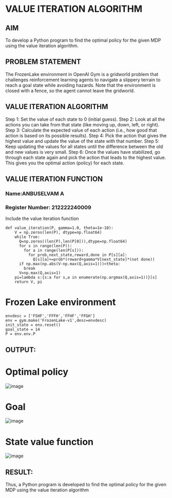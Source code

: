 # VALUE ITERATION ALGORITHM

## AIM
To develop a Python program to find the optimal policy for the given MDP using the value iteration algorithm.

## PROBLEM STATEMENT
The FrozenLake environment in OpenAI Gym is a gridworld problem that challenges reinforcement learning agents to navigate a slippery terrain to reach a goal state while avoiding hazards. Note that the environment is closed with a fence, so the agent cannot leave the gridworld.

## VALUE ITERATION ALGORITHM
Step 1: Set the value of each state to 0 (initial guess).
Step 2: Look at all the actions you can take from that state (like moving up, down, left, or right).
Step 3: Calculate the expected value of each action (i.e., how good that action is based on its possible results).
Step 4: Pick the action that gives the highest value and update the value of the state with that number.
Step 5: Keep updating the values for all states until the difference between the old and new values is very small.
Step 6: Once the values have stabilized, go through each state again and pick the action that leads to the highest value. This gives you the optimal action (policy) for each state.

## VALUE ITERATION FUNCTION
### Name:ANBUSELVAM A
### Register Number: 212222240009
Include the value iteration function
```
def value_iteration(P, gamma=1.0, theta=1e-10):
    V = np.zeros(len(P), dtype=np.float64)
    while True:
      Q=np.zeros((len(P),len(P[0])),dtype=np.float64)
      for s in range(len(P)):
        for a in range(len(P[s])):
          for prob,next_state,reward,done in P[s][a]:
            Q[s][a]+=prob*(reward+gamma*V[next_state]*(not done))
      if np.max(np.abs(V-np.max(Q,axis=1)))<theta:
        break
      V=np.max(Q,axis=1)
    pi=lambda s:{s:a for s,a in enumerate(np.argmax(Q,axis=1))}[s]
    return V, pi
`````
#  Frozen Lake environment
```
envdesc = ['FSHF','FFFH','FFHF','FFGH']
env = gym.make('FrozenLake-v1',desc=envdesc)
init_state = env.reset()
goal_state = 14
P = env.env.P
````


## OUTPUT:
# Optimal policy
![image](https://github.com/user-attachments/assets/0ab3676f-2085-439e-a4fc-62abe146abe8)
# Goal
![image](https://github.com/user-attachments/assets/629b182b-485a-479b-9325-3c3c3cae3219)
# State value function
![image](https://github.com/user-attachments/assets/3240c50d-e7b0-40ca-a71d-fd3c9320eb66)

## RESULT:
Thus, a Python program is developed to find the optimal policy for the given MDP using the value iteration algorithm


